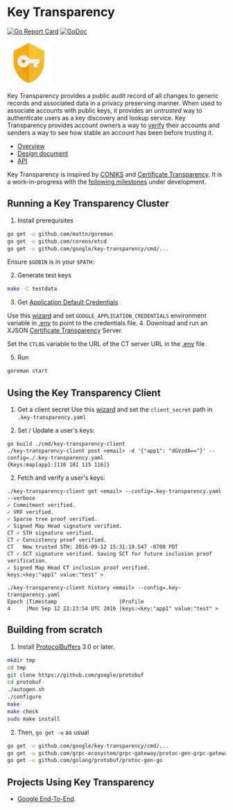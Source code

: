# Key Transparency

[![Go Report Card](https://goreportcard.com/badge/github.com/google/key-transparency)](https://goreportcard.com/report/github.com/google/key-transparency)
[![GoDoc](https://godoc.org/github.com/google/key-transparency?status.svg)](https://godoc.org/github.com/google/key-transparency)


![Key Transparency Logo](docs/images/logo.png)

Key Transparency provides a public audit record of all changes to generic
records and associated data in a privacy preserving manner.  When used to
associate accounts with public keys, it provides an _untrusted_ way to
authenticate users as a key discovery and lookup service.  Key Transparency
provides account owners a way to [verify](docs/verification.md) their accounts
and senders a way to see how stable an account has been before trusting it.

* [Overview](docs/overview.md)
* [Design document](docs/design.md)
* [API](docs/http_apis.md)

Key Transparency is inspired by [CONIKS](https://eprint.iacr.org/2014/1004.pdf)
and [Certificate Transparency](https://www.certificate-transparency.org/).
It is a work-in-progress with the [following
milestones](https://github.com/google/key-transparency/milestones) under
development.

## Running a Key Transparency Cluster
1. Install prerequisites

  ```sh
  go get -u github.com/mattn/goreman
  go get -u github.com/coreos/etcd
  go get -u github.com/google/key-transparency/cmd/...
  ```
  Ensure `$GOBIN` is in your `$PATH:`

2. Generate test keys

  ```sh
  make -C testdata
  ```
3. Get [Application Default Credentials](https://developers.google.com/identity/protocols/application-default-credentials)

  Use this [wizard](https://console.developers.google.com/start/api?id=e2ekeys)
  and set ```GOOGLE_APPLICATION_CREDENTIALS``` environment variable in
  [.env](.env) to point to the credentials file.
4. Download and run an XJSON [Certificate Transparency](https://github.com/google/certificate-transparency) Server.

  Set the `CTLOG` variable to the URL of the CT server URL in the [.env](.env) file.

5. Run

  ```sh
  goreman start
  ```

## Using the Key Transparency Client
1. Get a client secret
  Use this [wizard](https://console.developers.google.com/start/api?id=e2ekeys)
  and set the `client_secret` path in `.key-transparency.yaml`

2. Set / Update a user's keys:

  ```
  go build ./cmd/key-transparency-client
  ./key-transparency-client post <email> -d '{"app1": "dGVzdA=="}' --config=./.key-transparency.yaml
  {Keys:map[app1:[116 101 115 116]}
  ```

2. Fetch and verify a user's keys:

  ```
  ./key-transparency-client get <email> --config=.key-transparency.yaml --verbose
  ✓ Commitment verified.
  ✓ VRF verified.
  ✓ Sparse tree proof verified.
  ✓ Signed Map Head signature verified.
  CT ✓ STH signature verified.
  CT ✓ Consistency proof verified.
  CT   New trusted STH: 2016-09-12 15:31:19.547 -0700 PDT
  CT ✓ SCT signature verified. Saving SCT for future inclusion proof verification.
  ✓ Signed Map Head CT inclusion proof verified.
  keys:<key:"app1" value:"test" >
  ```

  ```
  ./key-transparency-client history <email> --config=.key-transparency.yaml
  Epoch |Timestamp                    |Profile
  4     |Mon Sep 12 22:23:54 UTC 2016 |keys:<key:"app1" value:"test" >
  ```

## Building from scratch
1. Install [ProtocolBuffers](https://github.com/golang/protobuf#installation) 3.0 or later.
  ```sh
  mkdir tmp
  cd tmp
  git clone https://github.com/google/protobuf
  cd protobuf
  ./autogen.sh
  ./configure
  make
  make check
  sudo make install
  ```

2. Then, ```go get -u``` as usual

  ```sh
  go get -u github.com/google/key-transparency/cmd/...
  go get -u github.com/grpc-ecosystem/grpc-gateway/protoc-gen-grpc-gateway
  go get -u github.com/golang/protobuf/protoc-gen-go
  ```

## Projects Using Key Transparency
* [Google End-To-End](https://github.com/google/end-to-end).
